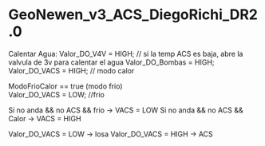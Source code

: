 # GeoNewen_v3_ACS_DiegoRichi_DR2.0

Calentar Agua:
Valor_DO_V4V = HIGH; // si la temp ACS es baja, abre la valvula de 3v para calentar el agua
Valor_DO_Bombas = HIGH;
Valor_DO_VACS = HIGH; // modo calor


ModoFrioCalor == true (modo frio)        
        Valor_DO_VACS = LOW; //frio


Si no anda && no ACS && frio -> VACS = LOW
Si no anda && no ACS && Calor -> VACS = HIGH


Valor_DO_VACS = LOW -> losa
Valor_DO_VACS = HIGH -> ACS

